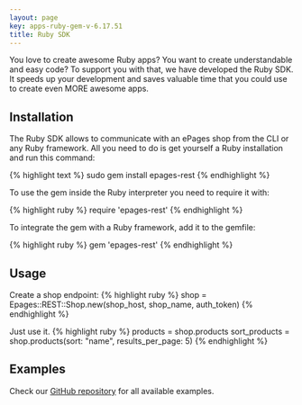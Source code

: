 ```yaml
---
layout: page
key: apps-ruby-gem-v-6.17.51
title: Ruby SDK
---
```


You love to create awesome Ruby apps?
You want to create understandable and easy code?
To support you with that, we have developed the Ruby SDK.
It speeds up your development and saves valuable time that you could use to create even MORE awesome apps.

## Installation

The Ruby SDK allows to communicate with an ePages shop from the CLI or any Ruby framework.
All you need to do is get yourself a Ruby installation and run this command:

{% highlight text %}
sudo gem install epages-rest
{% endhighlight %}

To use the gem inside the Ruby interpreter you need to require it with:

{% highlight ruby %}
require 'epages-rest'
{% endhighlight %}

To integrate the gem with a Ruby framework, add it to the gemfile:

{% highlight ruby %}
gem 'epages-rest'
{% endhighlight %}

## Usage

Create a shop endpoint:
{% highlight ruby %}
shop = Epages::REST::Shop.new(shop_host, shop_name, auth_token)
{% endhighlight %}

Just use it.
{% highlight ruby %}
products = shop.products
sort_products = shop.products(sort: "name", results_per_page: 5)
{% endhighlight %}

## Examples

Check our [GitHub repository](https://github.com/ePages-de/epages-rest-ruby/tree/master/examples) for all available examples.
